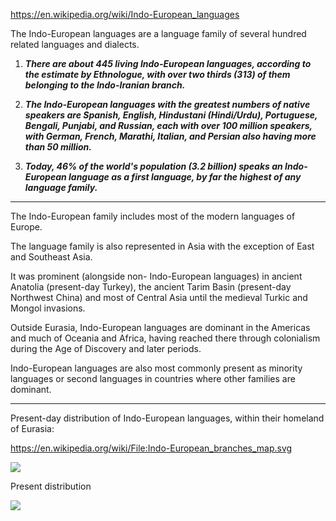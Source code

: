 https://en.wikipedia.org/wiki/Indo-European_languages

The Indo-European languages are a language family of several hundred related languages and dialects.

1) ***There are about 445 living Indo-European languages, according to the estimate by Ethnologue, with over two thirds (313) of them belonging to the Indo-Iranian branch.*** 

2) ***The Indo-European languages with the greatest numbers of native speakers are Spanish, English, Hindustani (Hindi/Urdu), Portuguese, Bengali, Punjabi, and Russian, each with over 100 million speakers, with German, French, Marathi, Italian, and Persian also having more than 50 million.*** 

3) ***Today, 46% of the world's population (3.2 billion) speaks an Indo-European language as a first language, by far the highest of any language family.***

---------------------------------------------------------------------------------------------------------------------------

The Indo-European family includes most of the modern languages of Europe. 

The language family is also represented in Asia with the exception of East and Southeast Asia. 

It was prominent (alongside non- Indo-European languages) in ancient Anatolia (present-day Turkey), the ancient Tarim Basin (present-day Northwest China) and most of Central Asia until the medieval Turkic and Mongol invasions.

Outside Eurasia, Indo-European languages are dominant in the Americas and much of Oceania and Africa, having reached there through colonialism during the Age of Discovery and later periods. 

Indo-European languages are also most commonly present as minority languages or second languages in countries where other families are dominant.


---------------------------------------------------------------------------------------------------------------------

Present-day distribution of Indo-European languages, within their homeland of Eurasia:

https://en.wikipedia.org/wiki/File:Indo-European_branches_map.svg

![](https://upload.wikimedia.org/wikipedia/commons/e/eb/Indo-European_branches_map.svg)




Present distribution

![](https://upload.wikimedia.org/wikipedia/commons/8/80/Indo-European-speaking_world.png)



